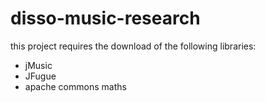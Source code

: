# disso-music-research
this project requires the download of the following libraries:
- jMusic
- JFugue
- apache commons maths